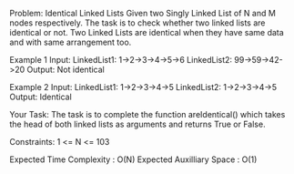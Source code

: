 Problem: Identical Linked Lists
Given two Singly Linked List of N and M nodes respectively. The task is to check whether two linked lists are identical or not. 
Two Linked Lists are identical when they have same data and with same arrangement too.

Example 1
Input:
LinkedList1: 1->2->3->4->5->6
LinkedList2: 99->59->42->20
Output: Not identical 

Example 2
Input:
LinkedList1: 1->2->3->4->5
LinkedList2: 1->2->3->4->5
Output: Identical

Your Task:
The task is to complete the function areIdentical() which takes the head of both linked lists as arguments and returns True or False.

Constraints:
1 <= N <= 103

Expected Time Complexity : O(N)
Expected Auxilliary Space : O(1)
